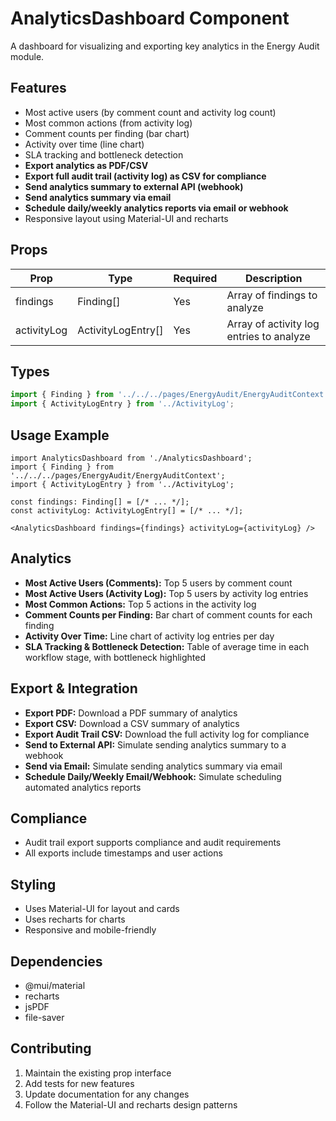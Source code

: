 # AnalyticsDashboard Component

A dashboard for visualizing and exporting key analytics in the Energy Audit module.

## Features

- Most active users (by comment count and activity log count)
- Most common actions (from activity log)
- Comment counts per finding (bar chart)
- Activity over time (line chart)
- SLA tracking and bottleneck detection
- **Export analytics as PDF/CSV**
- **Export full audit trail (activity log) as CSV for compliance**
- **Send analytics summary to external API (webhook)**
- **Send analytics summary via email**
- **Schedule daily/weekly analytics reports via email or webhook**
- Responsive layout using Material-UI and recharts

## Props

| Prop | Type | Required | Description |
|------|------|----------|-------------|
| findings | Finding[] | Yes | Array of findings to analyze |
| activityLog | ActivityLogEntry[] | Yes | Array of activity log entries to analyze |

## Types

```typescript
import { Finding } from '../../../pages/EnergyAudit/EnergyAuditContext';
import { ActivityLogEntry } from '../ActivityLog';
```

## Usage Example

```tsx
import AnalyticsDashboard from './AnalyticsDashboard';
import { Finding } from '../../../pages/EnergyAudit/EnergyAuditContext';
import { ActivityLogEntry } from '../ActivityLog';

const findings: Finding[] = [/* ... */];
const activityLog: ActivityLogEntry[] = [/* ... */];

<AnalyticsDashboard findings={findings} activityLog={activityLog} />
```

## Analytics

- **Most Active Users (Comments):** Top 5 users by comment count
- **Most Active Users (Activity Log):** Top 5 users by activity log entries
- **Most Common Actions:** Top 5 actions in the activity log
- **Comment Counts per Finding:** Bar chart of comment counts for each finding
- **Activity Over Time:** Line chart of activity log entries per day
- **SLA Tracking & Bottleneck Detection:** Table of average time in each workflow stage, with bottleneck highlighted

## Export & Integration

- **Export PDF:** Download a PDF summary of analytics
- **Export CSV:** Download a CSV summary of analytics
- **Export Audit Trail CSV:** Download the full activity log for compliance
- **Send to External API:** Simulate sending analytics summary to a webhook
- **Send via Email:** Simulate sending analytics summary via email
- **Schedule Daily/Weekly Email/Webhook:** Simulate scheduling automated analytics reports

## Compliance

- Audit trail export supports compliance and audit requirements
- All exports include timestamps and user actions

## Styling

- Uses Material-UI for layout and cards
- Uses recharts for charts
- Responsive and mobile-friendly

## Dependencies

- @mui/material
- recharts
- jsPDF
- file-saver

## Contributing

1. Maintain the existing prop interface
2. Add tests for new features
3. Update documentation for any changes
4. Follow the Material-UI and recharts design patterns 
